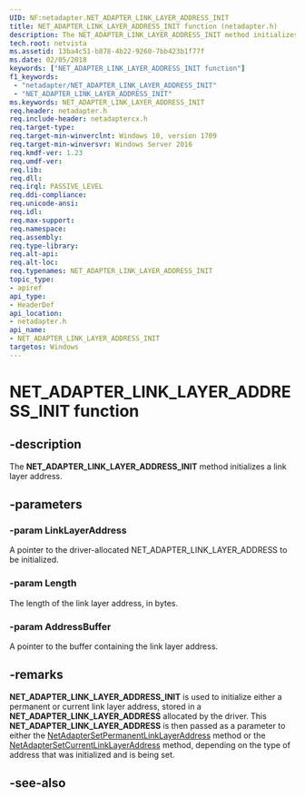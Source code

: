 ```yaml
---
UID: NF:netadapter.NET_ADAPTER_LINK_LAYER_ADDRESS_INIT
title: NET_ADAPTER_LINK_LAYER_ADDRESS_INIT function (netadapter.h)
description: The NET_ADAPTER_LINK_LAYER_ADDRESS_INIT method initializes a link layer address.
tech.root: netvista
ms.assetid: 13ba4c51-b878-4b22-9260-7bb423b1f77f
ms.date: 02/05/2018
keywords: ["NET_ADAPTER_LINK_LAYER_ADDRESS_INIT function"]
f1_keywords:
 - "netadapter/NET_ADAPTER_LINK_LAYER_ADDRESS_INIT"
 - "NET_ADAPTER_LINK_LAYER_ADDRESS_INIT"
ms.keywords: NET_ADAPTER_LINK_LAYER_ADDRESS_INIT
req.header: netadapter.h
req.include-header: netadaptercx.h
req.target-type:
req.target-min-winverclnt: Windows 10, version 1709
req.target-min-winversvr: Windows Server 2016
req.kmdf-ver: 1.23
req.umdf-ver:
req.lib:
req.dll:
req.irql: PASSIVE_LEVEL
req.ddi-compliance:
req.unicode-ansi:
req.idl:
req.max-support:
req.namespace:
req.assembly:
req.type-library: 
req.alt-api:
req.alt-loc:
req.typenames: NET_ADAPTER_LINK_LAYER_ADDRESS_INIT
topic_type: 
- apiref
api_type: 
- HeaderDef
api_location:
- netadapter.h
api_name: 
- NET_ADAPTER_LINK_LAYER_ADDRESS_INIT
targetos: Windows
---
```


# NET_ADAPTER_LINK_LAYER_ADDRESS_INIT function


## -description



The **NET_ADAPTER_LINK_LAYER_ADDRESS_INIT** method initializes a link layer address.

## -parameters

### -param LinkLayerAddress
A pointer to the driver-allocated NET_ADAPTER_LINK_LAYER_ADDRESS to be initialized.

### -param Length
The length of the link layer address, in bytes.

### -param AddressBuffer
A pointer to the buffer containing the link layer address.

## -remarks

**NET_ADAPTER_LINK_LAYER_ADDRESS_INIT** is used to initialize either a permanent or current link layer address, stored in a **NET_ADAPTER_LINK_LAYER_ADDRESS** allocated by the driver. This **NET_ADAPTER_LINK_LAYER_ADDRESS** is then passed as a parameter to either the [NetAdapterSetPermanentLinkLayerAddress](nf-netadapter-netadaptersetpermanentlinklayeraddress.md) method or the [NetAdapterSetCurrentLinkLayerAddress](nf-netadapter-netadaptersetcurrentlinklayeraddress.md) method, depending on the type of address that was initialized and is being set.



## -see-also
